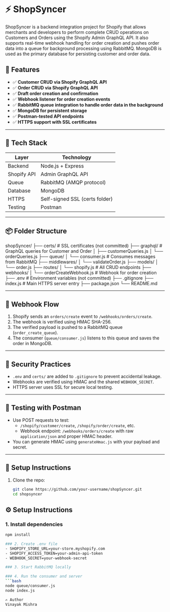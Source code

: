 # ⚡ ShopSyncer

ShopSyncer is a backend integration project for Shopify that allows merchants and developers to perform complete CRUD operations on Customers and Orders using the Shopify Admin GraphQL API. It also supports real-time webhook handling for order creation and pushes order data into a queue for background processing using RabbitMQ. MongoDB is used as the primary database for persisting customer and order data.

## 🚀 Features

- ✅ **Customer CRUD via Shopify GraphQL API**
- ✅ **Order CRUD via Shopify GraphQL API**
- ✅ **Draft order creation and confirmation**
- ✅ **Webhook listener for order creation events**
- ✅ **RabbitMQ queue integration to handle order data in the background**
- ✅ **MongoDB for persistent storage**
- ✅ **Postman-tested API endpoints**
- ✅ **HTTPS support with SSL certificates**

---

## 🧱 Tech Stack

| Layer       | Technology                          |
|-------------|-------------------------------------|
| Backend     | Node.js + Express                   |
| Shopify API | Admin GraphQL API                   |
| Queue       | RabbitMQ (AMQP protocol)            |
| Database    | MongoDB                             |
| HTTPS       | Self-signed SSL (certs folder)      |
| Testing     | Postman                             |

---

## 📦 Folder Structure

shopSyncer/
├── certs/                 # SSL certificates (not committed)
├── graphql/               # GraphQL queries for Customer and Order
│   ├── customerQueries.js
│   └── orderQueries.js
├── queue/
│   └── consumer.js        # Consumes messages from RabbitMQ
├── middlewares/
│   └── validateOrder.js
├── models/
│   └── order.js
├── routes/
│   └── shopify.js         # All CRUD endpoints
├── webhooks/
│   └── orderCreateWebhook.js  # Webhook for order creation
├── .env                   # Environment variables (not committed)
├── .gitignore
├── index.js               # Main HTTPS server entry
├── package.json
└── README.md



---

## 📡 Webhook Flow

1. Shopify sends an `orders/create` event to `/webhooks/orders/create`.
2. The webhook is verified using HMAC SHA-256.
3. The verified payload is pushed to a RabbitMQ queue (`order_create_queue`).
4. The consumer (`queue/consumer.js`) listens to this queue and saves the order in MongoDB.

---

## 🔐 Security Practices

- `.env` and `certs/` are added to `.gitignore` to prevent accidental leakage.
- Webhooks are verified using HMAC and the shared `WEBHOOK_SECRET`.
- HTTPS server uses SSL for secure local testing.

---

## 🧪 Testing with Postman

- Use POST requests to test:
  - `/shopify/customer/create`, `/shopify/order/create`, etc.
  - Webhook endpoint: `/webhooks/orders/create` with raw `application/json` and proper HMAC header.
- You can generate HMAC using `generateHmac.js` with your payload and secret.

---

## 📌 Setup Instructions

1. Clone the repo:
   ```bash
   git clone https://github.com/your-username/shopSyncer.git
   cd shopsyncer

## ⚙️ Setup Instructions

### 1. Install dependencies

```bash
npm install 

### 2. Create .env file
- SHOPIFY_STORE_URL=your-store.myshopify.com
- SHOPIFY_ACCESS_TOKEN=your-admin-api-token
- WEBHOOK_SECRET=your-webhook-secret

### 3. Start RabbitMQ locally

### 4. Run the consumer and server
```bash
node queue/consumer.js
node index.js

✍️ Author
Vinayak Mishra
